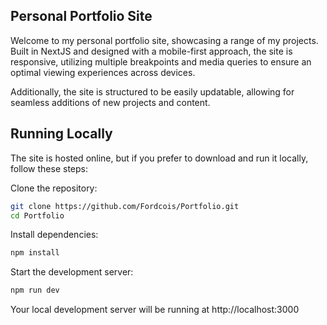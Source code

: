 ## Personal Portfolio Site

Welcome to my personal portfolio site, showcasing a range of my projects. Built in NextJS and designed with a mobile-first approach, the site is responsive, utilizing multiple breakpoints and media queries to ensure an optimal viewing experiences across devices.

Additionally, the site is structured to be easily updatable, allowing for seamless additions of new projects and content.


## Running Locally

The site is hosted online, but if you prefer to download and run it locally, follow these steps:

Clone the repository:

```bash
git clone https://github.com/Fordcois/Portfolio.git
cd Portfolio
```

Install dependencies:
```bash
npm install
```
Start the development server:

```bash
npm run dev
```

Your local development server will be running at http://localhost:3000

